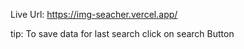 Live Url: https://img-seacher.vercel.app/

tip:
To save data for last search click on search Button 
